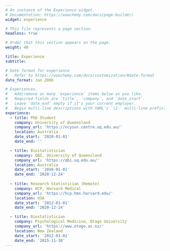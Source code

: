 ```yaml
---
# An instance of the Experience widget.
# Documentation: https://wowchemy.com/docs/page-builder/
widget: experience

# This file represents a page section.
headless: true

# Order that this section appears on the page.
weight: 40

title: Experience
subtitle:

# Date format for experience
#   Refer to https://wowchemy.com/docs/customization/#date-format
date_format: Jan 2006

# Experiences.
#   Add/remove as many `experience` items below as you like.
#   Required fields are `title`, `company`, and `date_start`.
#   Leave `date_end` empty if it's your current employer.
#   Begin multi-line descriptions with YAML's `|2-` multi-line prefix.
experience:          
  - title: PhD Student
    company: University of Queensland
    company_url: 'https://ncysur.centre.uq.edu.au/'
    location: Australia
    date_start: '2020-01-01'
    date_end: ''

  - title: Biostatistician
    company: QBI, University of Queensland
    company_url: 'https://qbi.uq.edu.au/'
    location: Australia
    date_start: '2016-01-01'
    date_end: '2020-12-24'
    
  - title: Research Statistician (Remote)
    company: HCP, Harvard Medical
    company_url: 'https://hcp.hms.harvard.edu/'
    location: USA
    date_start: '2012-01-01'
    date_end: '2020-12-24'

  - title: Biostatistician  
    company: Psychological Medicine, Otago University
    company_url: 'https://www.otago.ac.nz/'
    location: New Zealand
    date_start: '2012-01-01'
    date_end: '2015-11-30' 
---
```

